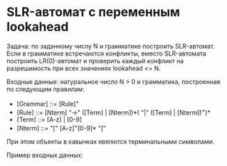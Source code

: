 # SLR-автомат с переменным lookahead

Задача: по заданному числу N и грамматике построить SLR-автомат. Если в грамматике встречаются конфликты, вместо SLR-автомата построить LR(0)-автомат и проверить каждый конфликт на разрешимость при всех значениях lookahead <= N.

Входные данные: натуральное число N > 0 и грамматика, построенная по следующим правилам:

- [Grammar] ::= [Rule]<sup>+</sup>
- [Rule] ::= [Nterm] "->" ([Term] | [Nterm])\*( "|" ([Term] | [Nterm])<sup>+</sup>)\*
- [Term] ::= [A-z]  | [0-9]
- [Nterm] ::= "[" [A-z]<sup>+</sup>[0-9]\* "]"

При этом объекты в кавычках явялются терминальными символами.

Пример входных данных:

